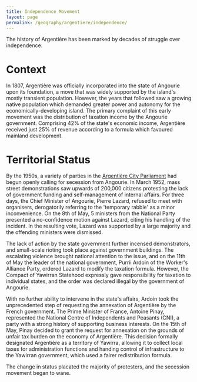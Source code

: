 ```yaml
---
title: Independence Movement
layout: page
permalink: /geography/argentiere/independence/
---
```


The history of Argentière has been marked by decades of struggle over
independence.

# Context

In 1807, Argentière was officially incorporated into the state of Angourie upon
its foundation, a move that was widely supported by the island's mostly
transient population. However, the years that followed saw a growing native
population which demanded greater power and autonomy for the
economically-developing island. The primary complaint of this early movement
was the distribution of taxation income by the Angourie government. Comprising
42% of the state's economic income, Argentière received just 25% of revenue
according to a formula which favoured mainland development.

# Territorial Status

By the 1950s, a variety of parties in
the [Argentière City Parliament](/yawirra/geography/argentiere/politics) had
begun openly calling for secession from Angourie. In March 1952, mass street
demonstrations saw upwards of 200,000 citizens protesting the lack of
government funding and self-management of internal affairs. For three days, the
Chief Minister of Angourie, Pierre Lazard, refused to meet with organisers,
derogatorily referring to the 'temporary rabble' as a minor inconvenience. On
the 8th of May, 5 ministers from the National Party presented a no-confidence
motion against Lazard, citing his handling of the incident. In the resulting
vote, Lazard was supported by a large majority and the offending ministers were
dismissed.

The lack of action by the state government further incensed demonstrators, and
small-scale rioting took place against government buildings. The escalating
violence brought national attention to the issue, and on the 11th of May the
leader of the national government, Purrii Ardoin of the Worker's Alliance
Party, ordered Lazard to modify the taxation formula. However, the Compact of
Yawirran Statehood expressly gave responsibility for taxation to individual
states, and the order was declared illegal by the government of Angourie.

With no further ability to intervene in the state's affairs, Ardoin took the
unprecedented step of requesting the annexation of Argentière by the French
government. The Prime Minister of France, Antoine Pinay, represented the
National Centre of Independents and Peasants (CNI), a party with a strong
history of supporting business interests. On the 15th of May, Pinay decided to
grant the request for annexation on the grounds of unfair tax burden on the
economy of Argentière. This decision formally designated Argentière as a
territory of Yawirra, allowing it to collect local taxes for administration
functions and handing control of infrastructure to the Yawirran government,
which used a fairer redistribution formula.

The change in status placated the majority of protesters, and the secession
movement began to wane.

